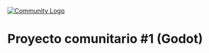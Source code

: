 
[![Community Logo](https://gamerev.com.ar/assets/COM-PROJECT.png?v2)](https://gamerev.com.ar/)

# Proyecto comunitario #1 (Godot)
